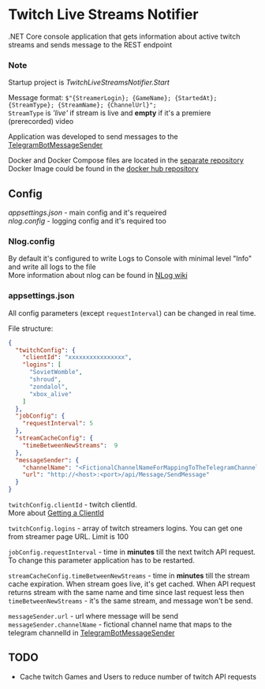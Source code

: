 Twitch Live Streams Notifier
===
.NET Core console application that gets information about active twitch streams and sends message to the REST endpoint  

### **Note**
Startup project is _TwitchLiveStreamsNotifier.Start_

Message format: `$"{StreamerLogin}; {GameName}; {StartedAt}; {StreamType}; {StreamName}; {ChannelUrl}";`  
`StreamType` is _'live'_ if stream is live and **empty** if it's a premiere (prerecorded) video  

Application was developed to send messages to the [TelegramBotMessageSender](https://github.com/Sebreiro/TelegramBotMessageSender)

Docker and Docker Compose files are located in the [separate repository](https://github.com/Sebreiro/TwitchLiveStreamsNotifier_docker)  
Docker Image could be found in the [docker hub repository](https://hub.docker.com/r/sebreiro/twitchlivestreamsnotifier_docker)

## **Config**

_appsettings.json_  - main config and it's requeired  
_nlog.config_  - logging config and it's required too

### **Nlog.config**
By default it's configured to write Logs to Console with minimal level "Info" and write all logs to the file  
More information about nlog can be found in [NLog wiki](https://github.com/NLog/NLog/wiki)

### **appsettings.json**
All config parameters (except `requestInterval`) can be changed in real time.

File structure:  
~~~JSON
{
  "twitchConfig": {
    "clientId": "xxxxxxxxxxxxxxxx",
    "logins": [
      "SovietWomble",
      "shroud",
      "zondalol",
      "xbox_alive"
    ]
  },
  "jobConfig": {
    "requestInterval": 5
  },
  "streamCacheConfig": {
    "timeBetweenNewStreams":  9
  },
  "messageSender": {
    "channelName": "<FictionalChannelNameForMappingToTheTelegramChannelId>",
    "url": "http://<host>:<port>/api/Message/SendMessage"
  }
}
~~~

`twitchConfig.clientId` - twitch clientId.  
More about [Getting a ClientId](https://dev.twitch.tv/docs/v5/#getting-a-client-id)

`twitchConfig.logins` - array of twitch streamers logins. You can get one from streamer page URL. Limit is 100

`jobConfig.requestInterval` - time in **minutes** till the next twitch API request. To change this parameter application has to be restarted.

`streamCacheConfig.timeBetweenNewStreams` - time in **minutes** till the stream cache expiration. When stream goes live, it's get cached. When API request returns stream with the same name and time since last request less then `timeBetweenNewStreams` - it's the same stream, and message won't be send.

`messageSender.url` - url where message will be send
`messageSender.channelName` - fictional channel name that maps to the telegram channelId in [TelegramBotMessageSender](https://github.com/Sebreiro/TelegramBotMessageSender)

TODO
---
  - Cache twitch Games and Users to reduce number of twitch API requests